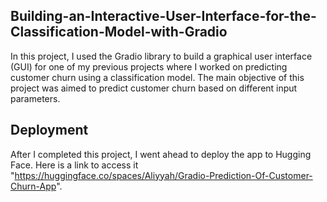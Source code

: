 ## Building-an-Interactive-User-Interface-for-the-Classification-Model-with-Gradio
In this project, I used the Gradio library to build a graphical user interface (GUI) for one of my previous projects where I worked on predicting customer churn using a classification model. The main objective of this project was aimed to predict customer churn based on different input parameters.

## Deployment
After I completed this project, I went ahead to deploy the app to Hugging Face. Here is a link to access it "https://huggingface.co/spaces/Aliyyah/Gradio-Prediction-Of-Customer-Churn-App".
